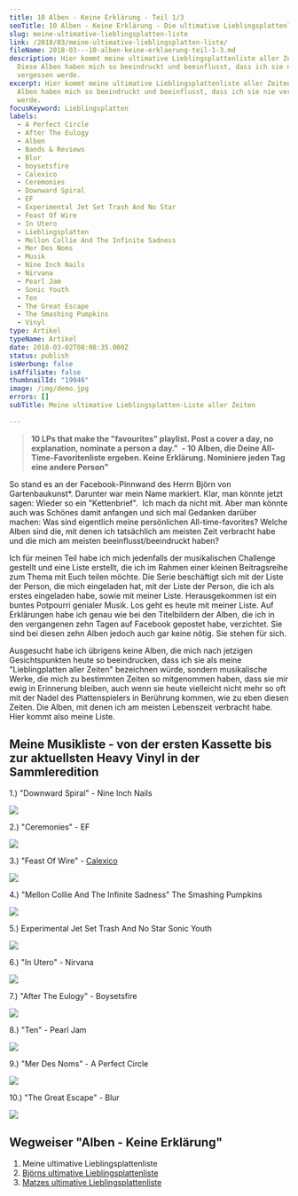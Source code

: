 ```yaml
---
title: 10 Alben - Keine Erklärung - Teil 1/3
seoTitle: 10 Alben - Keine Erklärung - Die ultimative Lieblingsplattenliste aller Zeiten
slug: meine-ultimative-lieblingsplatten-liste
link: /2018/03/meine-ultimative-lieblingsplatten-liste/
fileName: 2018-03---10-alben-keine-erklaerung-teil-1-3.md
description: Hier kommt meine ultimative Lieblingsplattenliste aller Zeiten.
  Diese Alben haben mich so beeindruckt und beeinflusst, dass ich sie nie
  vergessen werde.
excerpt: Hier kommt meine ultimative Lieblingsplattenliste aller Zeiten. Diese
  Alben haben mich so beeindruckt und beeinflusst, dass ich sie nie vergessen
  werde.
focusKeyword: Lieblingsplatten
labels:
  - A Perfect Circle
  - After The Eulogy
  - Alben
  - Bands & Reviews
  - Blur
  - boysetsfire
  - Calexico
  - Ceremonies
  - Downward Spiral
  - EF
  - Experimental Jet Set Trash And No Star
  - Feast Of Wire
  - In Utero
  - Lieblingsplatten
  - Mellon Collie And The Infinite Sadness
  - Mer Des Noms
  - Musik
  - Nine Inch Nails
  - Nirvana
  - Pearl Jam
  - Sonic Youth
  - Ten
  - The Great Escape
  - The Smashing Pumpkins
  - Vinyl
type: Artikel
typeName: Artikel
date: 2018-03-02T08:08:35.000Z
status: publish
isWerbung: false
isAffiliate: false
thumbnailId: "19946"
image: /img/demo.jpg
errors: []
subTitle: Meine ultimative Lieblingsplatten-Liste aller Zeiten
  
---
```


> **10 LPs that make the "favourites" playlist. Post a cover a day, no
> explanation, nominate a person a day."  - 10 Alben, die Deine
> All-Time-Favoritenliste ergeben. Keine Erklärung. Nominiere jeden Tag eine
> andere Person"**

So stand es an der Facebook-Pinnwand des Herrn Björn von Gartenbaukunst\*.
Darunter war mein Name markiert. Klar, man könnte jetzt sagen: Wieder so ein
"Kettenbrief".  Ich mach da nicht mit. Aber man könnte auch was Schönes damit
anfangen und sich mal Gedanken darüber machen: Was sind eigentlich meine
persönlichen All-time-favorites? Welche Alben sind die, mit denen ich
tatsächlich am meisten Zeit verbracht habe und die mich am meisten
beeinflusst/beeindruckt haben?

Ich für meinen Teil habe ich mich jedenfalls der musikalischen Challenge
gestellt und eine Liste erstellt, die ich im Rahmen einer kleinen Beitragsreihe
zum Thema mit Euch teilen möchte. Die Serie beschäftigt sich mit der Liste der
Person, die mich eingeladen hat, mit der Liste der Person, die ich als erstes
eingeladen habe, sowie mit meiner Liste. Herausgekommen ist ein buntes Potpourri
genialer Musik. Los geht es heute mit meiner Liste. Auf Erklärungen habe ich
genau wie bei den Titelbildern der Alben, die ich in den vergangenen zehn Tagen
auf Facebook gepostet habe, verzichtet. Sie sind bei diesen zehn Alben jedoch
auch gar keine nötig. Sie stehen für sich.

Ausgesucht habe ich übrigens keine Alben, die mich nach jetzigen Gesichtspunkten
heute so beeindrucken, dass ich sie als meine "Lieblingplatten aller Zeiten"
bezeichnen würde, sondern musikalische Werke, die mich zu bestimmten Zeiten so
mitgenommen haben, dass sie mir ewig in Erinnerung bleiben, auch wenn sie heute
vielleicht nicht mehr so oft mit der Nadel des Plattenspielers in Berührung
kommen, wie zu eben diesen Zeiten. Die Alben, mit denen ich am meisten
Lebenszeit verbracht habe. Hier kommt also meine Liste.

## Meine Musikliste - von der ersten Kassette bis zur aktuellsten Heavy Vinyl in der Sammleredition

1.) "Downward Spiral" - Nine Inch Nails

![](http://cardamonchai.com/wp-content/uploads/2018/02/615xwaChPHL-1-400x350.jpg)

2.) "Ceremonies" - EF

![](http://cardamonchai.com/wp-content/uploads/2018/02/R-4904018-1378990482-2247.jpeg-1-400x400.jpg)

3.) "Feast Of Wire" - [Calexico](/category/musik/calexico/)

![](http://cardamonchai.com/wp-content/uploads/2018/02/4027795500825-300x300.jpg)

4.) "Mellon Collie And The Infinite Sadness" The Smashing Pumpkins

![](http://cardamonchai.com/wp-content/uploads/2018/02/R-367739-1258474651.jpeg-1-400x311.jpg)

5.) Experimental Jet Set Trash And No Star Sonic Youth

![](http://cardamonchai.com/wp-content/uploads/2018/02/experimental-jet-set-trash-and-no-star-50042a46eab9b-560x560-1-400x400.jpeg)

6.) "In Utero" - Nirvana

![](http://cardamonchai.com/wp-content/uploads/2018/02/51l2kFk6CnL-400x398.jpg)

7.) "After The Eulogy" - Boysetsfire

![](http://cardamonchai.com/wp-content/uploads/2018/02/boysetsfire-after_the_eulogy_a-400x400.jpg)

8.) "Ten" - Pearl Jam

![](http://cardamonchai.com/wp-content/uploads/2018/02/R-1171114-1224256201.jpeg-400x400.jpg)

9.) "Mer Des Noms" - A Perfect Circle

![](http://cardamonchai.com/wp-content/uploads/2018/02/R-1384995-1264936851.jpeg-400x397.jpg)

10.) "The Great Escape" - Blur

![](http://cardamonchai.com/wp-content/uploads/2018/02/blur-greatescape-640x640-400x400.jpg)

## Wegweiser "Alben - Keine Erklärung"

1.  Meine ultimative Lieblingsplattenliste
1.  [Björns ultimative Lieblingsplattenliste](/2018/03/10-alben-keine-erklaerung-bjoerns-lieblingsplattenliste/)
1.  [Matzes ultimative Lieblingsplattenliste](/2018/03/10-alben-keine-erklaerung-teil-3/)

  